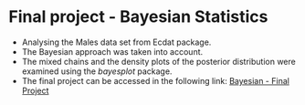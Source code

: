 # Final project - Bayesian Statistics

- Analysing the Males data set from Ecdat package.
- The Bayesian approach was taken into account.
- The mixed chains and the density plots of the posterior distribution were examined using the  *bayesplot* package.
- The final project can be accessed in the following link: [Bayesian - Final Project](https://github.com/egonnelli/bayesian-statistics/blob/master/Analysing%20the%20impact%20of%20unionism%20over%20the%20wage.pdf)
